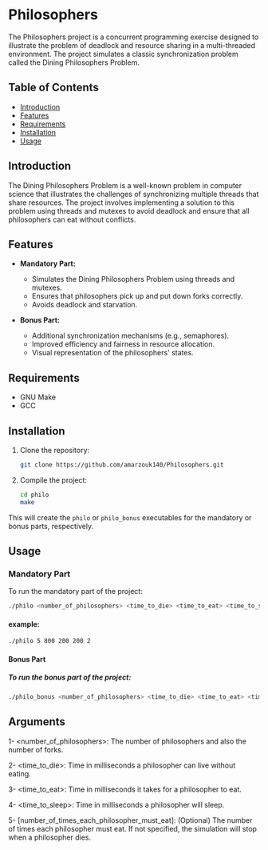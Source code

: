 # Philosophers

The Philosophers project is a concurrent programming exercise designed to illustrate the problem of deadlock and resource sharing in a multi-threaded environment. The project simulates a classic synchronization problem called the Dining Philosophers Problem.

## Table of Contents

- [Introduction](#introduction)
- [Features](#features)
- [Requirements](#requirements)
- [Installation](#installation)
- [Usage](#usage)


## Introduction

The Dining Philosophers Problem is a well-known problem in computer science that illustrates the challenges of synchronizing multiple threads that share resources. The project involves implementing a solution to this problem using threads and mutexes to avoid deadlock and ensure that all philosophers can eat without conflicts.

## Features

- **Mandatory Part:**
  - Simulates the Dining Philosophers Problem using threads and mutexes.
  - Ensures that philosophers pick up and put down forks correctly.
  - Avoids deadlock and starvation.

- **Bonus Part:**
  - Additional synchronization mechanisms (e.g., semaphores).
  - Improved efficiency and fairness in resource allocation.
  - Visual representation of the philosophers' states.

## Requirements

- GNU Make
- GCC

## Installation

1. Clone the repository:

    ```sh
    git clone https://github.com/amarzouk140/Philosophers.git
    ```

2. Compile the project:

    ```sh
    cd philo 
    make
    ```

This will create the `philo` or `philo_bonus` executables for the mandatory or bonus parts, respectively.

## Usage

### Mandatory Part

To run the mandatory part of the project:

```sh
./philo <number_of_philosophers> <time_to_die> <time_to_eat> <time_to_sleep> [number_of_times_each_philosopher_must_eat]
```

#### example:

```sh
./philo 5 800 200 200 2

```
#### Bonus Part
##### To run the bonus part of the project:

```sh
./philo_bonus <number_of_philosophers> <time_to_die> <time_to_eat> <time_to_sleep> [number_of_times_each_philosopher_must_eat]

```
## Arguments
1- <number_of_philosophers>: The number of philosophers and also the number of forks.

2- <time_to_die>: Time in milliseconds a philosopher can live without eating.

3- <time_to_eat>: Time in milliseconds it takes for a philosopher to eat.

4- <time_to_sleep>: Time in milliseconds a philosopher will sleep.

5- [number_of_times_each_philosopher_must_eat]: (Optional) The number of times each philosopher must eat. If not specified, the simulation will stop when a philosopher dies.
